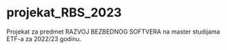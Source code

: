 # projekat_RBS_2023
Projekat za predmet RAZVOJ BEZBEDNOG SOFTVERA na master studijama ETF-a za 2022/23 godinu.
